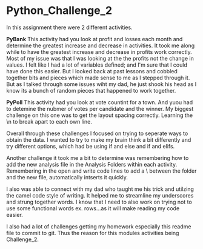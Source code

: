 # Python_Challenge_2

In this assignment there were 2 different activities.

**PyBank**
This activity had you look at profit and losses each month and determine the greatest increase and decrease in activities.
It took me along while to have the greatest increase and decrease in profits work correctly. Most of my issue was that I was looking at the the profits not the change in values.
I felt like I had a lot of variables defined; and I'm sure that I could have done this easier. But I looked back at past lessons and cobbled together bits and pieces which made sense to me as I stepped through it. But as I talked through some issues wiht my dad, he just shook his head as I know its a bunch of random pieces that happened to work together. 

**PyPoll**
This activity had you look at vote countint for a town. And yuou had to detemine the nubmer of votes per candidate and the winner.
My biggest challenge on this one was to get the layout spacing correctly. Learning the \n to break apart to each own line.


Overall through these challenges I focused on trying to seperate ways to obtain the data. I wanted to try to make my brain think a bit differently and try different options, which had be using if and else and if and elifs.

Another challenge it took me a bit to determine was remembering how to add the new analysis file in the Analysis Folders within each activity.  Remembering in the open and write code lines to add a \ between the folder and the new file, automatically intserts it quickly.

I also was able to connect with my dad who taught me his trick and utilzing the camel code style of writing. It helped me to streamline my underscores and strung together words. I know that I need to also work on trying not to use some functional words ex. rows...as it will make reading my code easier.

I also had a lot of challenges getting my homework especially this readme file to commit to git. Thus the reason for this modules activities being Challenge_2.

